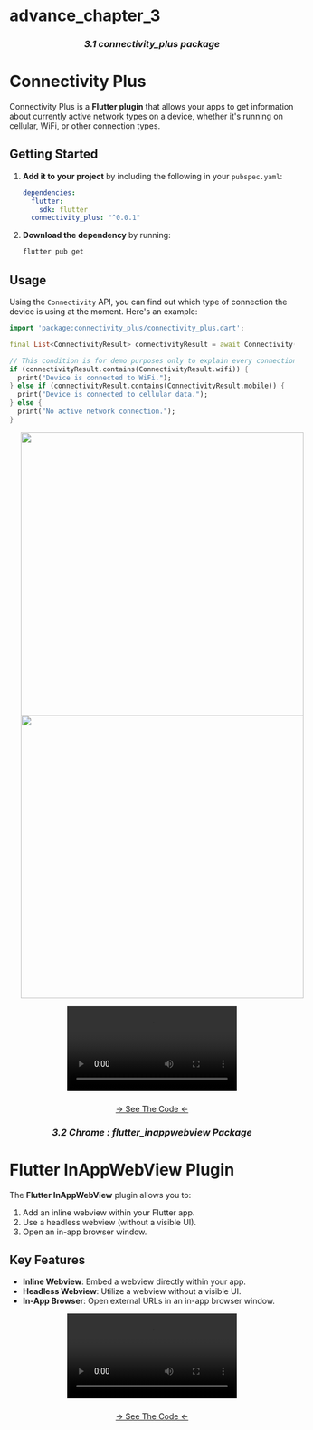 # advance_chapter_3

<h3 align="center"><i>3.1 connectivity_plus package</i></h3>
<h1></h1>

# Connectivity Plus


Connectivity Plus is a **Flutter plugin** that allows your apps to get information about currently active network types on a device, whether it's running on cellular, WiFi, or other connection types.

## Getting Started

1. **Add it to your project** by including the following in your `pubspec.yaml`:

    ```yaml
    dependencies:
      flutter:
        sdk: flutter
      connectivity_plus: "^0.0.1"
    ```

2. **Download the dependency** by running:

    ```bash
    flutter pub get
    ```

## Usage

Using the `Connectivity` API, you can find out which type of connection the device is using at the moment. Here's an example:

```dart
import 'package:connectivity_plus/connectivity_plus.dart';

final List<ConnectivityResult> connectivityResult = await Connectivity().checkConnectivity();

// This condition is for demo purposes only to explain every connection type.
if (connectivityResult.contains(ConnectivityResult.wifi)) {
  print("Device is connected to WiFi.");
} else if (connectivityResult.contains(ConnectivityResult.mobile)) {
  print("Device is connected to cellular data.");
} else {
  print("No active network connection.");
}
 ```

<div align="center">
  <img src="https://github.com/Ashupaldeora/advance_chapter_3/assets/143180848/06427c99-19a9-4560-8978-a9ee619b7b91" height=500px hspace=20>
  <img src="https://github.com/Ashupaldeora/advance_chapter_3/assets/143180848/a878b6d8-62e7-47cd-8696-a6d7ca2069dc" height=500px hspace=20>
  
  <video src="https://github.com/Ashupaldeora/advance_chapter_3/assets/143180848/b8d0ef58-b215-4bc0-986f-b2e66f6a0a1b"></video>
  
</div>



###
<div align="center">
<a href="https://github.com/Ashupaldeora/advance_chapter_3/tree/master/lib/screens/home">-> See The Code <-</a>
</div>



<h3 align="center"><i>3.2  Chrome : flutter_inappwebview Package</i></h3>
<h1></h1>

# Flutter InAppWebView Plugin

The **Flutter InAppWebView** plugin allows you to:

1. Add an inline webview within your Flutter app.
2. Use a headless webview (without a visible UI).
3. Open an in-app browser window.

## Key Features

- **Inline Webview**: Embed a webview directly within your app.
- **Headless Webview**: Utilize a webview without a visible UI.
- **In-App Browser**: Open external URLs in an in-app browser window.




<div align="center">
  
  
  <video src="https://github.com/Ashupaldeora/advance_chapter_3/assets/143180848/fae481b7-e51e-4716-9d74-e5ef00ffdb39"></video>
  
</div>



###
<div align="center">
<a href="https://github.com/Ashupaldeora/advance_chapter_3/tree/master/lib/screens/web_view">-> See The Code <-</a>
</div>







